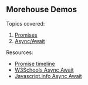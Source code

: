 ## Morehouse Demos


Topics covered:

1. [Promises](https://github.com/om-morehouse/web-programming-spring2021/blob/master/javascript/promises.md)
2. [Async/Await](https://github.com/om-morehouse/web-programming-spring2021/blob/master/javascript/async-await.md)


Resources:

* [Promise timeline](https://media.prod.mdn.mozit.cloud/attachments/2018/04/18/15911/32e79f722e83940fdaea297acdb5df92/promises.png)
* [W3Schools Async Await](https://www.w3schools.com/js/js_async.asp)
* [Javascript.info Async Await](https://javascript.info/async-await)